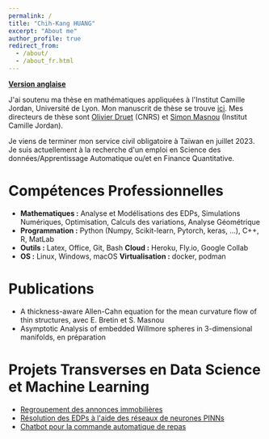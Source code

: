 ```yaml
---
permalink: /
title: "Chih-Kang HUANG"
excerpt: "About me"
author_profile: true
redirect_from: 
  - /about/
  - /about_fr.html
---
```


[**Version anglaise**](/_pages/about.html)

J'ai soutenu ma thèse en mathématiques appliquées à l'Institut Camille Jordan, Université de Lyon. Mon manuscrit de thèse se trouve [ici](/files/manuscrit_chih-kang_huang.pdf). 
Mes directeurs de thèse sont [Olivier Druet](http://math.univ-lyon1.fr/homes-www/druet/) (CNRS) et [Simon Masnou](http://math.univ-lyon1.fr/homes-www/masnou/) (Institut Camille Jordan).

Je viens de terminer mon service civil obligatoire à Taïwan en juillet 2023. Je suis actuellement à la recherche d'un emploi en Science des données/Apprentissage Automatique ou/et en Finance Quantitative.
<!-- I just finished my mandatory military and civil service in July 2023. I am currently open to research-driven positions in Data Science/Machine Learning or Quantitative Research. -->

Compétences Professionnelles
======

* **Mathematiques :** Analyse et Modélisations des EDPs, Simulations Numériques, Optimisation, Calculs des variations, Analyse Géométrique 
* **Programmation :** Python (Numpy, Scikit-learn, Pytorch, keras, ...), C++, R, MatLab
* **Outils :** Latex, Office, Git, Bash  **Cloud :** Heroku, Fly.io, Google Collab
* **OS :** Linux, Windows, macOS  **Virtualisation :** docker, podman

Publications
======
* A thickness-aware Allen-Cahn equation for the mean curvature flow of thin structures, avec E. Bretin et S. Masnou
* Asymptotic Analysis of embedded Willmore spheres in 3-dimensional manifolds, en préparation


Projets Transverses en Data Science et Machine Learning
======
* [Regroupement des annonces immobilières](/files/real_estate_Chih-Kang_HUANG.ipynb)
* [Résolution des EDPs à l'aide des réseaux de neurones PINNs](/files/PINNs_black-scholes.ipynb)
* [Chatbot pour la commande automatique de repas](https://github.com/CheesyPicodon/nca-linebot)
<!-- Like many other Jekyll-based GitHub Pages templates, academicpages makes you separate the website's content from its form. The content & metadata of your website are in structured markdown files, while various other files constitute the theme, specifying how to transform that content & metadata into HTML pages. You keep these various markdown (.md), YAML (.yml), HTML, and CSS files in a public GitHub repository. Each time you commit and push an update to the repository, the [GitHub pages](https://pages.github.com/) service creates static HTML pages based on these files, which are hosted on GitHub's servers free of charge. -->

<!-- Many of the features of dynamic content management systems (like Wordpress) can be achieved in this fashion, using a fraction of the computational resources and with far less vulnerability to hacking and DDoSing. You can also modify the theme to your heart's content without touching the content of your site. If you get to a point where you've broken something in Jekyll/HTML/CSS beyond repair, your markdown files describing your talks, publications, etc. are safe. You can rollback the changes or even delete the repository and start over -- just be sure to save the markdown files! Finally, you can also write scripts that process the structured data on the site, such as [this one](https://github.com/academicpages/academicpages.github.io/blob/master/talkmap.ipynb) that analyzes metadata in pages about talks to display [a map of every location you've given a talk](https://academicpages.github.io/talkmap.html). -->

<!-- Getting started -->
<!-- ====== -->
<!-- 1. Upload any files (like PDFs, .zip files, etc.) to the files/ directory. They will appear at https://[your GitHub username].github.io/files/example.pdf.   -->
<!-- 1. Check status by going to the repository settings, in the "GitHub pages" section -->
<!---->
<!-- Site-wide configuration -->
<!-- ------ -->
<!-- The main configuration file for the site is in the base directory in [_config.yml](https://github.com/academicpages/academicpages.github.io/blob/master/_config.yml), which defines the content in the sidebars and other site-wide features. You will need to replace the default variables with ones about yourself and your site's github repository. The configuration file for the top menu is in [_data/navigation.yml](https://github.com/academicpages/academicpages.github.io/blob/master/_data/navigation.yml). For example, if you don't have a portfolio or blog posts, you can remove those items from that navigation.yml file to remove them from the header.  -->
<!---->
<!-- Create content & metadata -->
<!-- ------ -->
<!-- For site content, there is one markdown file for each type of content, which are stored in directories like _publications, _talks, _posts, _teaching, or _pages. For example, each talk is a markdown file in the [_talks directory](https://github.com/academicpages/academicpages.github.io/tree/master/_talks). At the top of each markdown file is structured data in YAML about the talk, which the theme will parse to do lots of cool stuff. The same structured data about a talk is used to generate the list of talks on the [Talks page](https://academicpages.github.io/talks), each [individual page](https://academicpages.github.io/talks/2012-03-01-talk-1) for specific talks, the talks section for the [CV page](https://academicpages.github.io/cv), and the [map of places you've given a talk](https://academicpages.github.io/talkmap.html) (if you run this [python file](https://github.com/academicpages/academicpages.github.io/blob/master/talkmap.py) or [Jupyter notebook](https://github.com/academicpages/academicpages.github.io/blob/master/talkmap.ipynb), which creates the HTML for the map based on the contents of the _talks directory). -->
<!---->
<!-- **Markdown generator** -->
<!---->
<!-- I have also created [a set of Jupyter notebooks](https://github.com/academicpages/academicpages.github.io/tree/master/markdown_generator -->
<!-- ) that converts a CSV containing structured data about talks or presentations into individual markdown files that will be properly formatted for the academicpages template. The sample CSVs in that directory are the ones I used to create my own personal website at stuartgeiger.com. My usual workflow is that I keep a spreadsheet of my publications and talks, then run the code in these notebooks to generate the markdown files, then commit and push them to the GitHub repository. -->

<!-- How to edit your site's GitHub repository -->
<!-- ------ -->
<!-- Many people use a git client to create files on their local computer and then push them to GitHub's servers. If you are not familiar with git, you can directly edit these configuration and markdown files directly in the github.com interface. Navigate to a file (like [this one](https://github.com/academicpages/academicpages.github.io/blob/master/_talks/2012-03-01-talk-1.md) and click the pencil icon in the top right of the content preview (to the right of the "Raw | Blame | History" buttons). You can delete a file by clicking the trashcan icon to the right of the pencil icon. You can also create new files or upload files by navigating to a directory and clicking the "Create new file" or "Upload files" buttons.  -->
<!---->
<!-- Example: editing a markdown file for a talk -->
<!-- ![Editing a markdown file for a talk](/images/editing-talk.png) -->
<!---->
<!-- For more info -->
<!-- ------ -->
<!-- More info about configuring academicpages can be found in [the guide](https://academicpages.github.io/markdown/). The [guides for the Minimal Mistakes theme](https://mmistakes.github.io/minimal-mistakes/docs/configuration/) (which this theme was forked from) might also be helpful. -->
